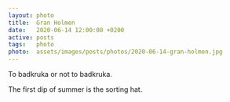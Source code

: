 ```yaml
---
layout: photo
title:  Gran Holmen
date:   2020-06-14 12:00:00 +0200
active: posts
tags:   photo
photo:  assets/images/posts/photos/2020-06-14-gran-holmen.jpg
---
```


To badkruka or not to badkruka.

The first dip of summer is the sorting hat.
